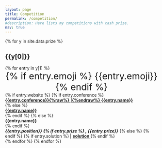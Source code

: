 ```yaml
---
layout: page
title: Competition
permalink: /competition/
#description: Here lists my competitions with cash prize.
nav: true
---
```


<div class="publications">

{% for y in site.data.prize %}
<h2 class="year">{{y[0]}}</h2>
  {% for entry in y[1] %}
  <div class="row">
    <div class="col-sm-1">
    </div>
    <div class="col-sm-1" style="text-align: center;font-size: 30px">
    {% if entry.emoji %}
      {{entry.emoji}}
    {% endif %}
    </div>
    <div class="col-sm-10">
      {% if entry.website %}
        {% if entry.conference %}
        <div class="title"><b><a href="{{entry.website}}">{{entry.conference}}{%raw%} |{%endraw%} {{entry.name}}</a></b></div>
        {% else %}
        <div class="title"><b><a href="{{entry.website}}">{{entry.name}}</a></b></div>
        {% endif %}
      {% else %}
        <div class="title"><b>{{entry.name}}</b></div>
      {% endif %}
        <div class="author"><b><em>{{entry.position}}
        {% if entry.prize %}
        , {{entry.prize}}</em></b>
        {% else %}
        </em></b>
        {% endif %}
        {% if entry.solution %}
        <b><em><a style="border-left: 2px solid grey;" > </a></em></b>
        <b><a  style= "margin-left: 6px" target="_blank" rel="noopener noreferrer" href="{{entry.solution}}">solution 
</a></b>
        {% endif %}
        </div>
    </div>
  </div>
  {% endfor %}
{% endfor %}